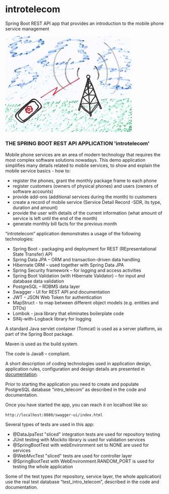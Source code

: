 # introtelecom
Spring Boot REST API app that provides an introduction to the mobile phone service management

<img src="docs/mobileNet.png" width="400">

### THE SPRING BOOT REST API APPLICATION 'introtelecom'
  
Mobile phone services are an area of modern technology that requires the most complex software solutions nowadays. This demo application simplifies many details related to mobile services, to show and explain the mobile service basics - how to:
- register the phones, grant the monthly package frame to each phone
- register customers (owners of physical phones) and users (owners of software accounts)
- provide add-ons (additional services during the month) to customers
- create a record of mobile service (Service Detail Record -SDR, its type, duration and amount) 
- provide the user with details of the current information (what amount of service is left until the end of the month) 
- generate monthly bill facts for the previous month  


“introtelecom” application demonstrates a usage of the following technologies:
- Spring Boot - packaging and deployment for REST (REpresentational State Transfer) API 
- Spring Data JPA – ORM and transaction-driven data handling
- Hibernate ORM – used together with Spring Data JPA
- Spring Security framework – for logging and access activities
- Spring Boot Validation (with Hibernate Validator) – for input and database data validation
- PostgreSQL – RDBMS data layer
- Swagger - UI for REST API and documentation
- JWT - JSON Web Token for authentication
- MapStruct - to map between different object models (e.g. entities and DTOs)
- Lombok - java library that eliminates boilerplate code
- Slf4j-with-Logback library for logging

A standard Java servlet container (Tomcat) is used as a server platform, as part of the Spring Boot package.

Maven is used as the build system.

The code is Java8 – compliant.

A short description of coding technologies used in application design, application rules, configuration and design details are presented in [documentation](docs/introtelecom_text.pdf).

Prior to starting the application you need to create and populate PostgreSQL database “intro_telecom” as described in the code and documentation.

Once you have started the app, you can reach it on localhost like so:

`http://localhost:8080/swagger-ui/index.html`


Several types of tests are used in this app:
- @DataJpaTest "sliced" integration tests are used for repository testing
- JUnit testing with Mockito library is used for validation services
- @SpringBootTest with webEnvironment set to NONE are used for services
- @WebMvcTest "sliced" tests are used for controller layer
- @SpringBootTest with WebEnvironment.RANDOM_PORT is used for testing the whole application

Some of the test types (for repository, service layer, the whole application) use the real test database “test_intro_telecom”, described in the code and documentation.

